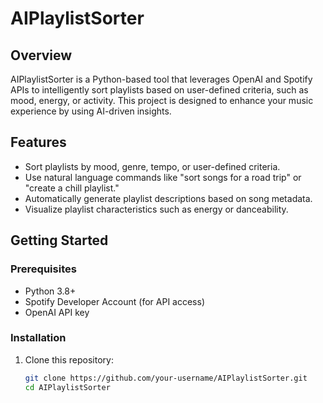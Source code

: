 # AIPlaylistSorter  

## Overview  
AIPlaylistSorter is a Python-based tool that leverages OpenAI and Spotify APIs to intelligently sort playlists based on user-defined criteria, such as mood, energy, or activity. This project is designed to enhance your music experience by using AI-driven insights.  

## Features  
- Sort playlists by mood, genre, tempo, or user-defined criteria.  
- Use natural language commands like "sort songs for a road trip" or "create a chill playlist."  
- Automatically generate playlist descriptions based on song metadata.  
- Visualize playlist characteristics such as energy or danceability.  

## Getting Started  

### Prerequisites  
- Python 3.8+  
- Spotify Developer Account (for API access)  
- OpenAI API key  

### Installation  
1. Clone this repository:  
   ```bash
   git clone https://github.com/your-username/AIPlaylistSorter.git
   cd AIPlaylistSorter
